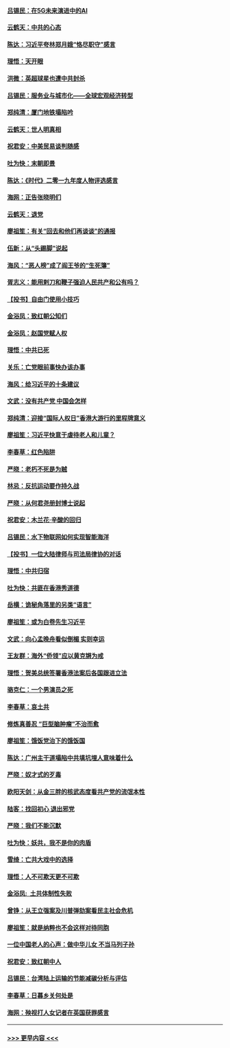 #### [吕锡民：在5G未来演进中的AI](../pages/nsc993/n11730010.md?t=12182333) 
#### [云鹤天：中共的心态](../pages/nsc993/n11729906.md?t=12182333) 
#### [陈达：习近平夸林郑月娥“恪尽职守”感言](../pages/nsc993/n11729881.md?t=12182333) 
#### [理悟：天开眼](../pages/nsc993/n11729699.md?t=12182333) 
#### [洪微：英超球星也遭中共封杀](../pages/nsc993/n11727243.md?t=12182333) 
#### [吕锡民：服务业与城市化——全球宏观经济转型](../pages/nsc993/n11725845.md?t=12182333) 
#### [郑纯清：厦门地铁塌陷吟](../pages/nsc993/n11725813.md?t=12182333) 
#### [云鹤天：世人明真相](../pages/nsc993/n11725621.md?t=12182333) 
#### [祝君安：中美贸易谈判随感](../pages/nsc993/n11725609.md?t=12182333) 
#### [吐为快：末朝即景](../pages/nsc993/n11723365.md?t=12182333) 
#### [陈达：《时代》二零一九年度人物评选感言](../pages/nsc993/n11723337.md?t=12182333) 
#### [海网：正告张晓明们](../pages/nsc993/n11723228.md?t=12182333) 
#### [云鹤天：退党](../pages/nsc993/n11723056.md?t=12182333) 
#### [廖祖笙：有关“回去和他们再谈谈”的通报](../pages/nsc993/n11722442.md?t=12182333) 
#### [伍新：从“头踢脚”说起](../pages/nsc993/n11722429.md?t=12182333) 
#### [海风：“恶人榜”成了阎王爷的“生死簿”](../pages/nsc993/n11722272.md?t=12182333) 
#### [胥志义：能用剌刀和鞭子强迫人民共产和公有吗？](../pages/nsc993/n11720569.md?t=12182333) 
#### [【投书】自由门使用小技巧](../pages/nsc993/n11720180.md?t=12182333) 
#### [金浴凤：致红朝公知们](../pages/nsc993/n11720563.md?t=12182333) 
#### [金浴凤：赵国党赋人权](../pages/nsc993/n11720533.md?t=12182333) 
#### [理悟：中共已死](../pages/nsc993/n11720233.md?t=12182333) 
#### [关乐：亡党眼前事快办该办事](../pages/nsc993/n11719160.md?t=12182333) 
#### [海风：给习近平的十条建议](../pages/nsc993/n11717616.md?t=12182333) 
#### [文武：没有共产党 中国会怎样](../pages/nsc993/n11717584.md?t=12182333) 
#### [郑纯清：迎接“国际人权日”香港大游行的里程牌意义](../pages/nsc993/n11717417.md?t=12182333) 
#### [廖祖笙：习近平快意于虐待老人和儿童？](../pages/nsc993/n11715313.md?t=12182333) 
#### [李春草：红色陷阱](../pages/nsc993/n11715029.md?t=12182333) 
#### [严晓：老朽不死是为贼](../pages/nsc993/n11712910.md?t=12182333) 
#### [林忌：反抗运动要作持久战](../pages/nsc993/n11712623.md?t=12182333) 
#### [严晓：从何君尧册封博士说起](../pages/nsc993/n11712465.md?t=12182333) 
#### [祝君安：木兰花·辛酸的回归](../pages/nsc993/n11712381.md?t=12182333) 
#### [吕锡民：水下物联网如何实现智能海洋](../pages/nsc993/n11711158.md?t=12182333) 
#### [【投书】一位大陆律师与司法局律协的对话](../pages/nsc993/n11709675.md?t=12182333) 
#### [理悟：中共归宿](../pages/nsc993/n11710059.md?t=12182333) 
#### [吐为快：共匪在香港秀道德](../pages/nsc993/n11709979.md?t=12182333) 
#### [岳横：诡秘角落里的另类“语言”](../pages/nsc993/n11709792.md?t=12182333) 
#### [廖祖笙：或为白卷先生习近平](../pages/nsc993/n11708330.md?t=12182333) 
#### [文武：向心孟晚舟看似倒楣 实则幸运](../pages/nsc993/n11708236.md?t=12182333) 
#### [王友群：海外“侨领”应以黄克锵为戒](../pages/nsc993/n11706176.md?t=12182333) 
#### [理悟：贺美总统签署香港法案后各国跟进立法](../pages/nsc993/n11706853.md?t=12182333) 
#### [骆克仁：一个男演员之死](../pages/nsc993/n11706677.md?t=12182333) 
#### [李春草：哀土共](../pages/nsc993/n11706255.md?t=12182333) 
#### [修炼真善忍 “巨型脑肿瘤”不治而愈](../pages/nsc993/n11705340.md?t=12182333) 
#### [廖祖笙：饿饭党治下的饿饭国](../pages/nsc993/n11705085.md?t=12182333) 
#### [陈达：广州主干道塌陷中共填坑埋人意味着什么](../pages/nsc993/n11705046.md?t=12182333) 
#### [严晓：奴才式的歹毒](../pages/nsc993/n11704826.md?t=12182333) 
#### [欧阳天剑：从金三胖的核武态度看共产党的流氓本性](../pages/nsc993/n11702238.md?t=12182333) 
#### [陆客：找回初心 退出邪党](../pages/nsc993/n11702213.md?t=12182333) 
#### [严晓：我们不能沉默](../pages/nsc993/n11702110.md?t=12182333) 
#### [吐为快：妖共，我不是你的肉盾](../pages/nsc993/n11701366.md?t=12182333) 
#### [雪绮：亡共大戏中的选择](../pages/nsc993/n11699922.md?t=12182333) 
#### [理悟：人不可欺天更不可欺](../pages/nsc993/n11699657.md?t=12182333) 
#### [金浴凤:  土共体制性失败](../pages/nsc993/n11699361.md?t=12182333) 
#### [曾铮：从王立强案及川普弹劾案看民主社会危机](../pages/nsc993/n11699318.md?t=12182333) 
#### [廖祖笙：就是纳粹也不会这样对待同胞](../pages/nsc993/n11697658.md?t=12182333) 
#### [一位中国老人的心声：做中华儿女 不当马列子孙](../pages/nsc993/n11697525.md?t=12182333) 
#### [祝君安：致红朝中人](../pages/nsc993/n11697518.md?t=12182333) 
#### [吕锡民：台湾陆上运输的节能减碳分析与评估](../pages/nsc993/n11694983.md?t=12182333) 
#### [李春草：日暮乡关何处是](../pages/nsc993/n11694805.md?t=12182333) 
#### [海网：殃视打人女记者在英国获罪感言](../pages/nsc993/n11693832.md?t=12182333) 

----
#### [ >>> 更早内容 <<< ](../indexes/nsc993-earlier.md)
